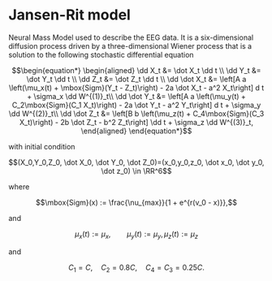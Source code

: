 # Jansen-Rit model
Neural Mass Model used to describe the EEG data. It is a six-dimensional diffusion process driven by a three-dimensional Wiener process that is a solution to the following stochastic differential equation
```math
\begin{equation*}
    \begin{aligned}
        \dd X_t &= \dot X_t \dd t  \\
        \dd Y_t &= \dot Y_t \dd t  \\
        \dd Z_t &= \dot Z_t \dd t \\
        \dd \dot X_t &=   \left[A a \left(\mu_x(t) + \mbox{Sigm}(Y_t - Z_t)\right) - 2a \dot X_t - a^2 X_t\right] d t + \sigma_x \dd W^{(1)}_t\\
        \dd \dot Y_t &=  \left[A a \left(\mu_y(t) + C_2\mbox{Sigm}(C_1 X_t)\right) - 2a \dot Y_t - a^2 Y_t\right] d t + \sigma_y \dd W^{(2)}_t\\
        \dd \dot Z_t &=  \left[B b \left(\mu_z(t) + C_4\mbox{Sigm}(C_3 X_t)\right) - 2b \dot Z_t - b^2 Z_t\right] \dd t + \sigma_z \dd W^{(3)}_t,
    \end{aligned}
\end{equation*}
```
with initial condition
```math
(X_0,Y_0,Z_0, \dot X_0, \dot Y_0, \dot Z_0)=(x_0,y_0,z_0, \dot x_0, \dot y_0, \dot z_0) \in \RR^6
```
where
```math
\mbox{Sigm}(x) := \frac{\nu_{max}}{1 + e^{r(v_0 - x)}},
```
and
```math
\mu_x(t) :=\mu_x,\qquad \mu_y(t) :=\mu_y, \mu_z(t) :=\mu_z
```
and
```math
C_1 = C, \quad C_2 = 0.8C, \quad C_4 = C_3 = 0.25C.
```
